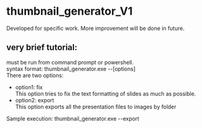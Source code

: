 # thumbnail_generator_V1
Developed for specific work. More improvement will be done in future.

## very brief tutorial:
 must be run from command prompt or powershell.<br>
 syntax format: thumbnail_generator.exe --[options]<br>
              There are two options:
              <ul>
                <li>
                option1: fix <br>
                    This option tries to fix the text formatting of slides as much as possible.
                 </li>
                <li>
                option2: export <br>
                    This option exports all the presentation files to images by folder
               </li>
              </ul>
              Sample execution: thumbnail_generator.exe --export
